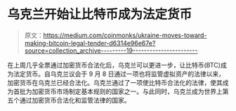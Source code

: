 # 乌克兰开始让比特币成为法定货币

> 原文：<https://medium.com/coinmonks/ukraine-moves-toward-making-bitcoin-legal-tender-d6314e96e67e?source=collection_archive---------19----------------------->

在上周几乎全票通过加密货币合法化后，乌克兰可以更进一步，让比特币(BTC)成为法定货币。自乌克兰议会于 9 月 8 日通过一项也将监管虚拟资产的法律以来，加密货币在乌克兰已经合法化。乌克兰通过了一项使比特币合法化的法律，使其成为首批为加密货币市场制定基本规则的国家之一。与此同时，乌克兰成为世界上第五个通过加密货币合法化和监管法律的国家。